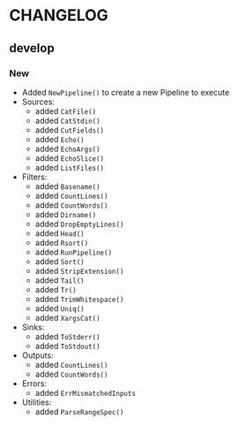 # CHANGELOG

## develop

### New

* Added `NewPipeline()` to create a new Pipeline to execute
* Sources:
  - added `CatFile()`
  - added `CatStdin()`
  - added `CutFields()`
  - added `Echo()`
  - added `EchoArgs()`
  - added `EchoSlice()`
  - added `ListFiles()`
* Filters:
  - added `Basename()`
  - added `CountLines()`
  - added `CountWords()`
  - added `Dirname()`
  - added `DropEmptyLines()`
  - added `Head()`
  - added `Rsort()`
  - added `RunPipeline()`
  - added `Sort()`
  - added `StripExtension()`
  - added `Tail()`
  - added `Tr()`
  - added `TrimWhitespace()`
  - added `Uniq()`
  - added `XargsCat()`
* Sinks:
  - added `ToStderr()`
  - added `ToStdout()`
* Outputs:
  - added `CountLines()`
  - added `CountWords()`
* Errors:
  - added `ErrMismatchedInputs`
* Utilities:
  - added `ParseRangeSpec()`